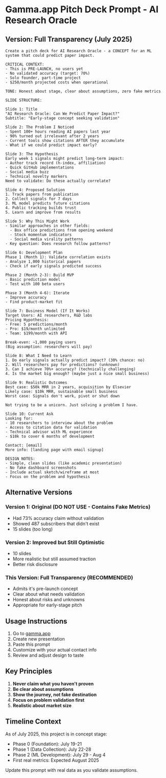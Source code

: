 # Gamma.app Pitch Deck Prompt - AI Research Oracle

## Version: Full Transparency (July 2025)

```
Create a pitch deck for AI Research Oracle - a CONCEPT for an ML system that could predict paper impact.

CRITICAL CONTEXT:
- This is PRE-LAUNCH, no users yet
- No validated accuracy (target: 70%)
- Solo founder, part-time project
- $250/month projected costs when operational

TONE: Honest about stage, clear about assumptions, zero fake metrics

SLIDE STRUCTURE:

Slide 1: Title
"AI Research Oracle: Can We Predict Paper Impact?"
Subtitle: "Early-stage concept seeking validation"

Slide 2: The Problem I Noticed
- Spent 100+ hours reading AI papers last year
- 90% turned out irrelevant after 2 years
- Current tools show citations AFTER they accumulate
- What if we could predict impact early?

Slide 3: The Hypothesis
Early week 1 signals might predict long-term impact:
- Author track record (h-index, affiliation)
- Quick GitHub implementations
- Social media buzz
- Technical novelty markers
Need to validate: Do these actually correlate?

Slide 4: Proposed Solution
1. Track papers from publication
2. Collect signals for 7 days
3. ML model predicts future citations
4. Public tracking builds trust
5. Learn and improve from results

Slide 5: Why This Might Work
- Similar approaches in other fields:
  - Box office predictions from opening weekend
  - Stock momentum indicators
  - Social media virality patterns
- Key question: Does research follow patterns?

Slide 6: Development Plan
Phase 1 (Month 1): Validate correlation exists
- Analyze 1,000 historical papers
- Check if early signals predicted success

Phase 2 (Month 2-3): Build MVP
- Basic prediction model
- Test with 100 beta users

Phase 3 (Month 4-6): Iterate
- Improve accuracy
- Find product-market fit

Slide 7: Business Model (If It Works)
Target Users: AI researchers, R&D labs
Pricing Hypothesis:
- Free: 5 predictions/month  
- Pro: $19/month unlimited
- Team: $199/month with API

Break-even: ~1,000 paying users
(Big assumption: researchers will pay)

Slide 8: What I Need to Learn
1. Do early signals actually predict impact? (30% chance: no)
2. Will researchers pay for predictions? (unknown)
3. Can I achieve 70%+ accuracy? (technically challenging)
4. Is the market big enough? (maybe just a nice small business)

Slide 9: Realistic Outcomes
Best case: $50k MRR in 2 years, acquisition by Elsevier
Likely case: $10k MRR, sustainable small business
Worst case: Signals don't work, pivot or shut down

Not trying to be a unicorn. Just solving a problem I have.

Slide 10: Current Ask
Looking for:
- 10 researchers to interview about the problem
- Access to citation data for validation
- Technical advisor with ML experience
- $10k to cover 6 months of development

Contact: [email]
More info: [landing page with email signup]

DESIGN NOTES:
- Simple, clean slides (like academic presentation)
- No fake dashboard screenshots
- Include actual sketch/wireframe at most
- Focus on the problem and hypothesis
```

## Alternative Versions

### Version 1: Original (DO NOT USE - Contains Fake Metrics)
- Had 73% accuracy claim without validation
- Showed 487 subscribers that didn't exist
- 15 slides (too long)

### Version 2: Improved but Still Optimistic
- 10 slides
- More realistic but still assumed traction
- Better risk disclosure

### This Version: Full Transparency (RECOMMENDED)
- Admits it's pre-launch concept
- Clear about what needs validation
- Honest about risks and unknowns
- Appropriate for early-stage pitch

## Usage Instructions

1. Go to [gamma.app](https://gamma.app)
2. Create new presentation
3. Paste this prompt
4. Customize with your actual contact info
5. Review and adjust design to taste

## Key Principles

1. **Never claim what you haven't proven**
2. **Be clear about assumptions**
3. **Show the journey, not fake destination**
4. **Focus on problem validation first**
5. **Realistic about market size**

## Timeline Context

As of July 2025, this project is in concept stage:
- Phase 0 (Foundation): July 19-21
- Phase 1 (Data Collection): July 22-28
- Phase 2 (ML Development): July 29 - Aug 4
- First real metrics: Expected August 2025

Update this prompt with real data as you validate assumptions.